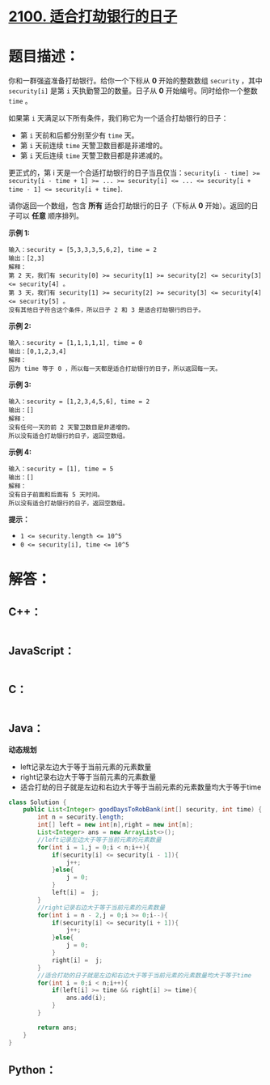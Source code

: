 # [2100. 适合打劫银行的日子](https://leetcode-cn.com/problems/find-good-days-to-rob-the-bank/)

# 题目描述：

你和一群强盗准备打劫银行。给你一个下标从 **0** 开始的整数数组 `security` ，其中 `security[i]` 是第 `i` 天执勤警卫的数量。日子从 **0** 开始编号。同时给你一个整数 `time` 。

如果第 `i` 天满足以下所有条件，我们称它为一个适合打劫银行的日子：

- 第 `i` 天前和后都分别至少有 `time` 天。
- 第 `i` 天前连续 `time` 天警卫数目都是非递增的。
- 第 `i` 天后连续 `time` 天警卫数目都是非递减的。

更正式的，第 i 天是一个合适打劫银行的日子当且仅当：`security[i - time] >= security[i - time + 1] >= ... >= security[i] <= ... <= security[i + time - 1] <= security[i + time]`.

请你返回一个数组，包含 **所有** 适合打劫银行的日子（下标从 **0** 开始）。返回的日子可以 **任意** 顺序排列。

 

**示例 1:**

```
输入：security = [5,3,3,3,5,6,2], time = 2
输出：[2,3]
解释：
第 2 天，我们有 security[0] >= security[1] >= security[2] <= security[3] <= security[4] 。
第 3 天，我们有 security[1] >= security[2] >= security[3] <= security[4] <= security[5] 。
没有其他日子符合这个条件，所以日子 2 和 3 是适合打劫银行的日子。
```

**示例 2:**

```
输入：security = [1,1,1,1,1], time = 0
输出：[0,1,2,3,4]
解释：
因为 time 等于 0 ，所以每一天都是适合打劫银行的日子，所以返回每一天。
```

**示例 3:**

```
输入：security = [1,2,3,4,5,6], time = 2
输出：[]
解释：
没有任何一天的前 2 天警卫数目是非递增的。
所以没有适合打劫银行的日子，返回空数组。
```
**示例 4:**

```
输入：security = [1], time = 5
输出：[]
解释：
没有日子前面和后面有 5 天时间。
所以没有适合打劫银行的日子，返回空数组。
```

**提示：**

- `1 <= security.length <= 10^5`
- `0 <= security[i], time <= 10^5`




# 解答：

## C++：

```cpp

```

## JavaScript：

```JavaScript

```

## C：

```c

```

## Java：

**动态规划**  

- left记录左边大于等于当前元素的元素数量
- right记录右边大于等于当前元素的元素数量
- 适合打劫的日子就是左边和右边大于等于当前元素的元素数量均大于等于time

```java
class Solution {
    public List<Integer> goodDaysToRobBank(int[] security, int time) {
        int n = security.length;
        int[] left = new int[n],right = new int[n];
        List<Integer> ans = new ArrayList<>();
		//left记录左边大于等于当前元素的元素数量
        for(int i = 1,j = 0;i < n;i++){
            if(security[i] <= security[i - 1]){
                j++;
            }else{
                j = 0;
            }
            left[i] =  j;
        }
		//right记录右边大于等于当前元素的元素数量
        for(int i = n - 2,j = 0;i >= 0;i--){
            if(security[i] <= security[i + 1]){
                j++;
            }else{
                j = 0;
            }
            right[i] =  j;
        }
		//适合打劫的日子就是左边和右边大于等于当前元素的元素数量均大于等于time
        for(int i = 0;i < n;i++){
            if(left[i] >= time && right[i] >= time){
                ans.add(i);
            }
        }

        return ans;
    }
}
```

## Python：

```python

```

